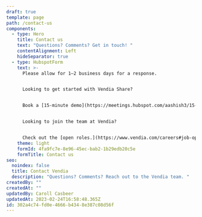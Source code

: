 ```yaml
---
draft: true
template: page
path: /contact-us
components:
  - type: Hero
    title: Contact us
    text: "Questions? Comments? Get in touch! "
    contentAlignment: Left
    hideSeparator: true
  - type: HubspotForm
    text: >-
      Please allow for 1—2 business days for a response. 


      Looking to get started with Vendia Share?


      Book a [15-minute demo](https://meetings.hubspot.com/aashish3/15-minute-demo-of-vendia-share) or [contact sales](https://meetings.hubspot.com/aashish3/contact-sales).


      Looking to join the team at Vendia?


      Check out the [open roles.](https://www.vendia.com/careers#job-openings)
    theme: light
    formId: 4fa9fc7e-8e96-45ec-bab2-1b29edb20c5e
    formTitle: Contact us
seo:
  noindex: false
  title: Contact Vendia
  description: "Questions? Comments? Reach out to the Vendia team. "
createdBy: ""
createdAt: ""
updatedBy: Caroll Casbeer
updatedAt: 2023-02-24T16:58:48.365Z
id: 302a4c74-fd0e-4666-b434-8e387c08d56f
---
```

